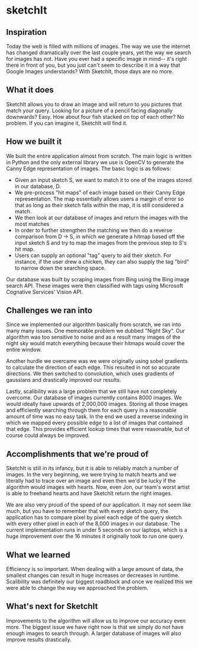 # sketchIt

## Inspiration
Today the web is filled with millions of images. The way we use the internet has changed dramatically over the last couple years, yet the way we search for images has not. Have you ever had a specific image in mind-- it's right there in front of you, but you just can't seem to describe it in a way that Google Images understands? With SketchIt, those days are no more.

## What it does
SketchIt allows you to draw an image and will return to you pictures that match your query. Looking for a picture of a pencil facing diagonally downwards? Easy. How about four fish stacked on top of each other? No problem. If you can imagine it, SketchIt will find it.

## How we built it
We built the entire application almost from scratch. The main logic is written in Python and the only external library we use is OpenCV to generate the Canny Edge representation of images. The basic logic is as follows:

* Given an input sketch S, we want to match it to one of the images stored in our database, D.
* We pre-process "hit maps" of each image based on their Canny Edge representation. The map essentially allows users a margin of error so that as long as their sketch falls within the map, it is still considered a match.
* We then look at our database of images and return the images with the most matches
* In order to further strengthen the matching we then do a reverse comparison from D -> S, in which we generate a hitmap based off the input sketch S and try to map the images from the previous step to S's hit map.
* Users can supply an optional "tag" query to aid their sketch. For instance, if the user drew a chicken, they can also supply the tag "bird" to narrow down the searching space.

Our database was built by scraping images from Bing using the Bing image search API. These images were then classified with tags using Microsoft Cognative Services' Vision API.

## Challenges we ran into
Since we implemented our algorithm basically from scratch, we ran into many many issues. One memorable problem we dubbed "Night Sky". Our algorithm was too sensitive to noise and as a result many images of the night sky would match everything because their hitmaps would cover the entire window.

Another hurdle we overcame was we were originally using sobel gradients to calculate the direction of each edge. This resulted in not so accurate directions. We then switched to convolution, which uses gradients of gaussians and drastically improved our results.

Lastly, scalibility was a large problem that we still have not completely overcome. Our database of images currently contains 8000 images. We would ideally have upwards of 2,000,000 images. Storing all those images and efficiently searching through them for each query in a reasonable amount of time was no easy task. In the end we used a reverse indexing in which we mapped every possible edge to a list of images that contained that edge. This provides efficient lookup times that were reasonable, but of course could always be improved.

## Accomplishments that we're proud of
SketchIt is still in its infancy, but it is able to reliably match a number of images. In the very beginning, we were trying to match hearts and we literally had to trace over an image and even then we'd be lucky if the algorithm would images with hearts. Now, even Jon, our team's worst artist is able to freehand hearts and have SketchIt return the right images.

We are also very proud of the speed of our application. It may not seem like much, but you have to remember that with every sketch query, the application has to compare pixel by pixel each edge of the query sketch with every other pixel in each of the 8,000 images in our database. The current implementation runs in under 5 seconds on our laptops, which is a huge improvement over the 16 minutes it originally took to run one query.

## What we learned
Efficiency is so important. When dealing with a large amount of data, the smallest changes can result in huge increases or decreases in runtime. Scalibility was definitely our biggest roadblock and once we realized this we were able to change the way we approached the problem.

## What's next for SketchIt
Improvements to the algorithm will allow us to improve our accuracy even more. The biggest issue we have right now is that we simply do not have enough images to search through. A larger database of images will also improve results drastically.

